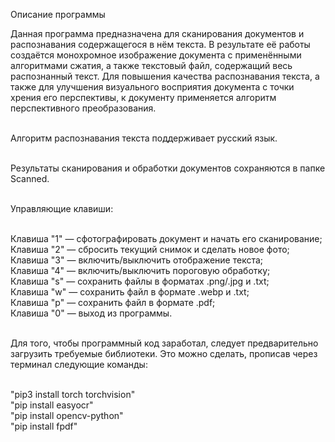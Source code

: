 Описание программы

Данная программа предназначена для сканирования документов и распознавания содержащегося в нём текста. 
В результате её работы создаётся монохромное изображение документа с применёнными алгоритмами сжатия, 
а также текстовый файл, содержащий весь распознанный текст. Для повышения качества распознавания 
текста, а также для улучшения визуального восприятия документа с точки хрения его перспективы, к 
документу применяется алгоритм перспективного преобразования. <br /><br />

Алгоритм распознавания текста поддерживает русский язык.<br /><br />

Результаты сканирования и обработки документов сохраняются в папке Scanned.<br /><br />

Управляющие клавиши:<br /><br />

Клавиша "1" — сфотографировать документ и начать его сканирование;<br />
Клавиша "2" — сбросить текущий снимок и сделать новое фото;<br />
Клавиша "3" — включить/выключить отображение текста;<br />
Клавиша "4" — включить/выключить пороговую обработку;<br />
Клавиша "s" — сохранить файлы в форматах .png/.jpg и .txt;<br />
Клавиша "w" — сохранить файл в формате .webp и .txt;<br />
Клавиша "p" — сохранить файл в формате .pdf;<br />
Клавиша "0" — выход из программы.<br /><br />

Для того, чтобы программный код заработал, следует предварительно загрузить требуемые библиотеки.
Это можно сделать, прописав через терминал следующие команды:<br /><br />

"pip3 install torch torchvision"<br />
"pip install easyocr"<br />
"pip install opencv-python"<br />
"pip install fpdf"<br />
